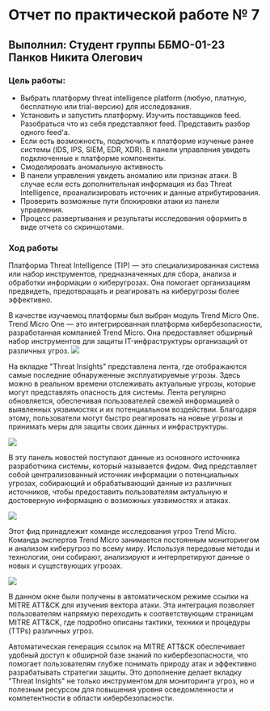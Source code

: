 # Отчет по практической работе № 7
## Выполнил: Студент группы ББМО-01-23 Панков Никита Олегович

### Цель работы:
- Выбрать платформу threat intelligence platform (любую, платную, бесплатную или trial-версию) для исследования.
- Установить и запустить платформу. Изучить поставщиков feed. Разобраться что из себя представляют feed. Представить разбор одного feed'a.  
- Если есть возможность, подключить к платформе изученые ранее системы (IDS, IPS, SIEM, EDR, XDR). В панели управления увидеть подключенные к платформе компоненты. 
- Смоделировать аномальную активность 
- В панели управления увидеть аномалию или признак атаки. В случае если есть дополнительная информация из баз Threat Intelligence, проанализировать источник и данные атрибутирования. 
- Проверить возможные пути блокировки атаки из панели управления. 
- Процесс развертывания и результаты исследования оформить в виде отчета со скриншотами.

### Ход работы

  Платформа Threat Intelligence (TIP) — это специализированная система или набор инструментов, предназначенных для сбора, анализа и обработки информации о киберугрозах. Она помогает организациям предвидеть, предотвращать и реагировать на киберугрозы более эффективно.  


  В качестве изучаемоц платформы был выбран модуль Trend Micro One. Trend Micro One — это интегрированная платформа кибербезопасности, разработанная компанией Trend Micro. Она предоставляет обширный набор инструментов для защиты IT-инфраструктуры организаций от различных угроз. 
  ![](https://i.imgur.com/AJYPJUG.png)  

На вкладке "Threat Insights" представлена лента, где отображаются самые последние обнаруженные эксплуатируемые угрозы. Здесь можно в реальном времени отслеживать актуальные угрозы, которые могут представлять опасность для системы. Лента регулярно обновляется, обеспечивая пользователей свежей информацией о выявленных уязвимостях и их потенциальном воздействии. Благодаря этому, пользователи могут быстро реагировать на новые угрозы и принимать меры для защиты своих данных и инфраструктуры.  
  
  ![](https://i.imgur.com/IgMZvO6.png)  

В эту панель новостей поступают данные из основного источника разработчика системы, который называется фидом. Фид представляет собой централизованный источник информации о потенциальных угрозах, собирающий и обрабатывающий данные из различных источников, чтобы предоставить пользователям актуальную и достоверную информацию о возможных уязвимостях и атаках.  

  ![](https://i.imgur.com/SW1gQ7F.png) 

  Этот фид принадлежит команде исследования угроз Trend Micro. Команда экспертов Trend Micro занимается постоянным мониторингом и анализом киберугроз по всему миру. Используя передовые методы и технологии, они собирают, анализируют и интерпретируют данные о новых и существующих угрозах.  

  ![](https://i.imgur.com/rU20oMc.png)  

  В данном окне были получены в автоматическом режиме ссылки на MITRE ATT&CK для изучения вектора атаки. Эта интеграция позволяет пользователям напрямую переходить к соответствующим страницам MITRE ATT&CK, где подробно описаны тактики, техники и процедуры (TTPs) различных угроз.

Автоматическая генерация ссылок на MITRE ATT&CK обеспечивает удобный доступ к обширной базе знаний по кибербезопасности, что помогает пользователям глубже понимать природу атак и эффективно разрабатывать стратегии защиты. Это дополнение делает вкладку "Threat Insights" не только инструментом для мониторинга угроз, но и полезным ресурсом для повышения уровня осведомленности и компетентности в области кибербезопасности.  
